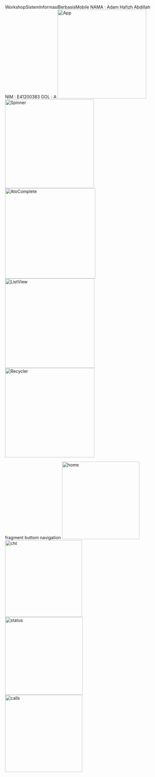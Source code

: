 WorkshopSistemInformasiBerbasisMobile
NAMA : Adam Hafizh Abdillah 
NIM : E41200383 
GOL : A
<img width="291" alt="App" src="https://user-images.githubusercontent.com/80688249/136333581-2622c33d-5311-499c-b255-3efc598106d2.PNG">
<img width="291" alt="Spinner" src="https://user-images.githubusercontent.com/80688249/136333604-e7db2786-8e77-4883-a5a1-7005a42e0850.PNG">
<img width="296" alt="AtoComplete" src="https://user-images.githubusercontent.com/80688249/136333609-a1d2e494-0f2f-4bfb-80d8-8d62024e8753.PNG">
<img width="293" alt="ListView" src="https://user-images.githubusercontent.com/80688249/136333612-a2aeba6e-d940-4f44-8c63-ab2b378d371f.PNG">
<img width="293" alt="Recycler" src="https://user-images.githubusercontent.com/80688249/136333618-025fc977-0c23-4115-87e8-bd6d97f24d43.PNG">

fragment buttom navigation
<img width="254" alt="home" src="https://user-images.githubusercontent.com/80688249/136979882-b516b4d4-852f-4178-aba1-3dfd5f440b91.PNG">
<img width="252" alt="cht" src="https://user-images.githubusercontent.com/80688249/136979676-00db4bd8-b2d3-45db-aaad-163ad4fd8dd0.PNG">
<img width="255" alt="status" src="https://user-images.githubusercontent.com/80688249/136979934-dfc5a19d-c125-459b-9b39-295f201b6590.PNG">
<img width="253" alt="calls" src="https://user-images.githubusercontent.com/80688249/136979970-5c9d26d6-f89e-4929-bf49-a8b9170a652e.PNG">




